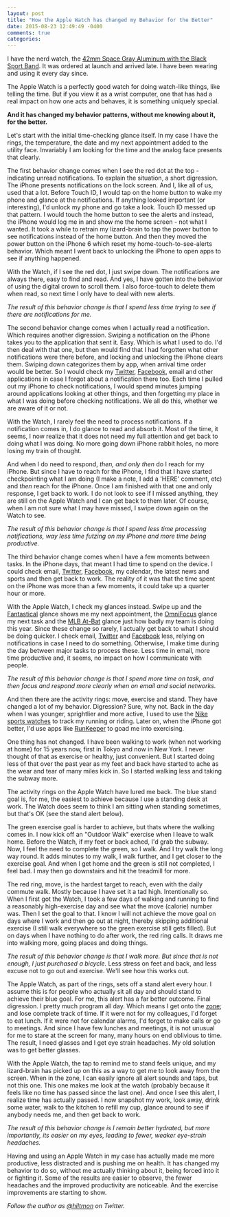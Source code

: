 ```yaml
---
layout: post
title: "How the Apple Watch has changed my Behavior for the Better"
date: 2015-08-23 12:49:49 -0400
comments: true
categories: 
---
```


I have the nerd watch, the [42mm Space Gray Aluminum with the Black Sport Band](http://www.apple.com/shop/buy-watch/apple-watch-sport/42mm-space-gray-aluminum-case-black-sport-band?product=MJ3T2LL/A&step=detail). It was ordered at launch and arrived late. I have been wearing and using it every day since.

The Apple Watch is a perfectly good watch for doing watch-like things, like telling the time. But if you view it as a wrist computer, one that has had a real impact on how one acts and behaves, it is something uniquely special. 

**And it has changed my behavior patterns, without me knowing about it, for the better.**

Let's start with the initial time-checking glance itself. In my case I have the rings, the temperature, the date and my next appointment added to the utility face. Invariably I am looking for the time and the analog face presents that clearly.

The first behavior change comes when I see the red dot at the top - indicating unread notifications. <span class="light">To explain the situation, a short digression.</span> The iPhone presents notifications on the lock screen. And I, like all of us, used that a lot. Before Touch ID, I would tap on the home button to wake my phone and glance at the notifications. If anything looked important (or interesting), I'd unlock my phone and go take a look. Touch ID messed up that pattern. I would touch the home button to see the alerts and instead, the iPhone would log me in and show me the home screen - not what I wanted. It took a while to retrain my lizard-brain to tap the power button to see notifications instead of the home button. And then they moved the power button on the iPhone 6 which reset my home-touch-to-see-alerts behavior. Which meant I went back to unlocking the iPhone to open apps to see if anything happened.

With the Watch, if I see the red dot, I just swipe down. The notifications are always there, easy to find and read. And yes, I have gotten into the behavior of using the digital crown to scroll them. I also force-touch to delete them when read, so next time I only have to deal with new alerts.

*The result of this behavior change is that I spend less time trying to see if there are notifications for me.*

The second behavior change comes when I actually read a notification. <span class="light">Which requires another digression.</span> Swiping a notification on the iPhone takes you to the application that sent it. Easy. Which is what I used to do. I'd then deal with that one, but then would find that I had forgotten what other notifications were there before, and locking and unlocking the iPhone clears them. Swiping down categorizes them by app, when arrival time order would be better. So I would check my [Twitter](http://twitter.com/hiltmon), [Facebook](https://www.facebook.com/hiltmoncom), email and other applications in case I forgot about a notification there too. Each time I pulled out my iPhone to check notifications, I would spend minutes jumping around applications looking at other things, and then forgetting my place in what I was doing before checking notifications. We all do this, whether we are aware of it or not.

With the Watch, I rarely feel the need to process notifications. If a notification comes in, I do glance to read and absorb it. Most of the time, it seems, I now realize that it does not need my full attention and get back to doing what I was doing. No more going down iPhone rabbit holes, no more losing my train of thought.

And when I do need to respond, *then, and only then* do I reach for my iPhone. But since I have to reach for the iPhone, I find that I have started checkpointing what I am doing (I make a note, I add a 'HERE' comment, etc) and *then* reach for the iPhone. Once I am finished with that one and only response, I get back to work. I do not look to see if I missed anything, they are still on the Apple Watch and I can get back to them later. Of course, when I am not sure what I may have missed, I swipe down again on the Watch to see.

*The result of this behavior change is that I spend less time processing notifications, way less time futzing on my iPhone and more time being productive.*

The third behavior change comes when I have a few moments between tasks. In the iPhone days, that meant I had time to spend on the device. I could check email, [Twitter](http://twitter.com/hiltmon), [Facebook](https://www.facebook.com/hiltmoncom), my calendar, the latest news and sports and then get back to work. The reality of it was that the time spent on the iPhone was more than a few moments, it could take up a quarter hour or more.

With the Apple Watch, I check my glances instead. Swipe up and the [Fantastical](http://flexibits.com/fantastical-iphone) glance shows me my next appointment, the [OmniFocus](https://www.omnigroup.com/omnifocus/) glance my next task and the [MLB At-Bat](https://itunes.apple.com/us/app/mlb.com-at-bat/id493619333?mt=8&ign-mpt=uo%3D4) glance just how badly my team is doing this year. Since these change so rarely, I actually get back to what I should be doing quicker. I check email, [Twitter](http://twitter.com/hiltmon) and [Facebook](https://www.facebook.com/hiltmoncom) less, relying on notifications in case I need to do something. Otherwise, I make time during the day between major tasks to process these. Less time in email, more time productive and, it seems, no impact on how I communicate with people.

*The result of this behavior change is that I spend more time on task, and then focus and respond more clearly when on email and social networks.*

And then there are the activity rings: move, exercise and stand. They have changed a lot of my behavior. <span class="light">Digression? Sure, why not.</span> Back in the day when I was younger, sprightlier and more active, I used to use the [Nike sports watches](https://secure-nikeplus.nike.com/plus/products/sport_watch/) to track my running or riding. Later on, when the iPhone got better, I'd use apps like [RunKeeper](http://runkeeper.com) to goad me into exercising.

One thing has not changed. I have been walking to work (when not working at home) for 15 years now, first in Tokyo and now in New York. I never thought of that as exercise or healthy, just convenient. But I started doing less of that over the past year as my feet and back have started to ache as the wear and tear of many miles kick in. So I started walking less and taking the subway more.

The activity rings on the Apple Watch have lured me back. The blue stand goal is, for me, the easiest to achieve because I use a standing desk at work. The Watch does seem to think I am sitting when standing sometimes, but that's OK (see the stand alert below). 

The green exercise goal is harder to achieve, but thats where the walking comes in. I now kick off an "Outdoor Walk" exercise when I leave to walk home. Before the Watch, if my feet or back ached, I'd grab the subway. Now, I feel the need to complete the green, so I walk. And I try walk the long way round. It adds minutes to my walk, I walk further, and I get closer to the exercise goal. And when I get home and the green is still not completed, I feel bad. I may then go downstairs and hit the treadmill for more. 

The red ring, move, is the hardest target to reach, even with the daily commute walk. Mostly because I have set it a tad high. Intentionally so. When I first got the Watch, I took a few days of walking and running to find a reasonably high-exercise day and see what the move (calorie) number was. Then I set the goal to that. I know I will not achieve the move goal on days where I work and then go out at night, thereby skipping additional exercise (I still walk everywhere so the green exercise still gets filled). But on days when I have nothing to do after work, the red ring calls. It draws me into walking more, going places and doing things.

*The result of this behavior change is that I walk more. But since that is not enough, I just purchased a bicycle.* Less stress on feet and back, and less excuse not to go out and exercise. We'll see how this works out.

The Apple Watch, as part of the rings, sets off a stand alert every hour. I assume this is for people who actually sit all day and should stand to achieve their blue goal. For me, this alert has a far better outcome. <span class="light">Final digression.</span> I pretty much program all day. Which means I get onto the [zone](http://hiltmon.com/blog/2011/12/03/the-four-hour-rule/); and lose complete track of time. If it were not for my colleagues, I'd forget to eat lunch. If it were not for calendar alarms, I'd forget to make calls or go to meetings. And since I have few lunches and meetings, it is not unusual for me to stare at the screen for many, many hours on end oblivious to time. The result, I need glasses and I get eye strain headaches. My old solution was to get better glasses.

With the Apple Watch, the tap to remind me to stand feels unique, and my lizard-brain has picked up on this as a way to get me to look away from the screen. When in the zone, I can easily ignore all alert sounds and taps, but not this one. This one makes me look at the watch (probably because it feels like no time has passed since the last one). And once I see this alert, I realize time has actually passed. I now snapshot my work, look away, drink some water, walk to the kitchen to refill my cup, glance around to see if anybody needs me, and then get back to work.

*The result of this behavior change is I remain better hydrated, but more importantly, its easier on my eyes, leading to fewer, weaker eye-strain headaches.*

Having and using an Apple Watch in my case has actually made me more productive, less distracted and is pushing me on health. It has changed my behavior to do so, without me actually thinking about it, being forced into it or fighting it. Some of the results are easier to observe, the fewer headaches and the improved productivity are noticeable. And the exercise improvements are starting to show.

*Follow the author as [@hiltmon](http://twitter.com/hiltmon) on Twitter.*